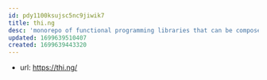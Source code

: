 ```yaml
---
id: pdy1100ksujsc5nc9jiwik7
title: thi.ng
desc: 'monorepo of functional programming libraries that can be composed together'
updated: 1699639510407
created: 1699639443320
---
```


- url: https://thi.ng/